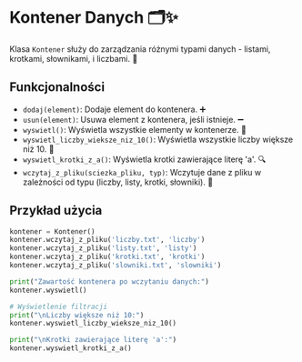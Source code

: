 # Kontener Danych 🗂️✨

Klasa `Kontener` służy do zarządzania różnymi typami danych - listami, krotkami, słownikami, i liczbami. 🔄

## Funkcjonalności
- `dodaj(element)`: Dodaje element do kontenera. ➕
- `usun(element)`: Usuwa element z kontenera, jeśli istnieje. ➖
- `wyswietl()`: Wyświetla wszystkie elementy w kontenerze. 👀
- `wyswietl_liczby_wieksze_niz_10()`: Wyświetla wszystkie liczby większe niż 10. 🔢
- `wyswietl_krotki_z_a()`: Wyświetla krotki zawierające literę 'a'. 🔍
- `wczytaj_z_pliku(sciezka_pliku, typ)`: Wczytuje dane z pliku w zależności od typu (liczby, listy, krotki, słowniki). 📁

## Przykład użycia
```python
kontener = Kontener()
kontener.wczytaj_z_pliku('liczby.txt', 'liczby')
kontener.wczytaj_z_pliku('listy.txt', 'listy')
kontener.wczytaj_z_pliku('krotki.txt', 'krotki')
kontener.wczytaj_z_pliku('slowniki.txt', 'slowniki')

print("Zawartość kontenera po wczytaniu danych:")
kontener.wyswietl()

# Wyświetlenie filtracji
print("\nLiczby większe niż 10:")
kontener.wyswietl_liczby_wieksze_niz_10()

print("\nKrotki zawierające literę 'a':")
kontener.wyswietl_krotki_z_a()
